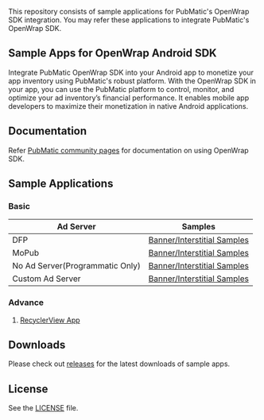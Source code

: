 This repository consists of sample applications for PubMatic's OpenWrap SDK integration. You may refer these applications to integrate PubMatic's OpenWrap SDK.

## Sample Apps for OpenWrap Android SDK

Integrate PubMatic OpenWrap SDK into your Android app to monetize your app inventory using PubMatic's robust platform. With the OpenWrap SDK in your app, you can use the PubMatic platform to control, monitor, and optimize your ad inventory’s financial performance. It enables mobile app developers to maximize their monetization in native Android applications.

## Documentation

Refer [PubMatic community pages](https://community.pubmatic.com/display/AS)
for documentation on using OpenWrap SDK.

## Sample Applications

### Basic
| Ad Server | Samples |
| ------------- | ------------- |
|   DFP    | [Banner/Interstitial Samples](./OpenWrap/Basic/DFP/) |
|   MoPub    | [Banner/Interstitial Samples](./OpenWrap/Basic/MoPub/) |
|   No Ad Server(Programmatic Only)    | [Banner/Interstitial Samples](./OpenWrap/Basic/OpenWrap/) |
|   Custom Ad Server    | [Banner/Interstitial Samples](./OpenWrap/Basic/OtherAdServer/) |

### Advance
1. [RecyclerView App](./OpenWrap/Advance/ListApp)

## Downloads

Please check out [releases](https://github.com/PubMatic/android-openwrap-sdk-samples/releases)
for the latest downloads of sample apps.

## License

See the [LICENSE](./LICENSE) file.
